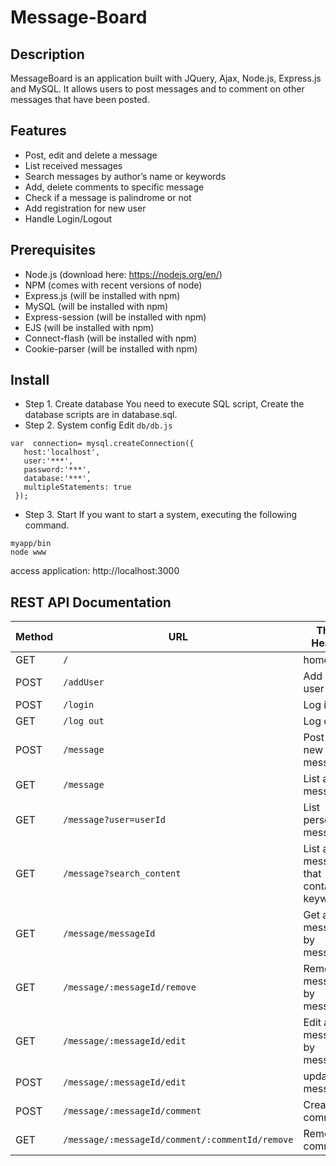 # Message-Board

## Description
MessageBoard is an application built with JQuery, Ajax, Node.js, Express.js and MySQL. It allows users to post messages and to comment on other messages that have been posted. 

## Features
- Post, edit and delete a message
- List received messages
- Search messages by author’s name or keywords
- Add, delete comments to specific message
- Check if a message is palindrome or not
- Add registration for new user
- Handle Login/Logout


## Prerequisites
- Node.js (download here: https://nodejs.org/en/)
- NPM (comes with recent versions of node)
- Express.js (will be installed with npm)
- MySQL (will be installed with npm)
- Express-session (will be installed with npm)
- EJS (will be installed with npm)
- Connect-flash (will be installed with npm)
- Cookie-parser (will be installed with npm)

## Install
- Step 1. Create database
You need to execute SQL script, Create the database scripts are in database.sql. 
- Step 2. System config
Edit  `db/db.js`
```
var  connection= mysql.createConnection({
   host:'localhost',
   user:'***',
   password:'***',
   database:'***',
   multipleStatements: true
 });
 ```
- Step 3. Start
If you want to start a system, executing the following command.
```
myapp/bin
node www
```
access application: http://localhost:3000 

## REST API Documentation
| Method  | URL |Third Header|
| ---- | ------------- |---------------------|
GET|`/`|homepage| 
|POST| `/addUser` |Add new user
 POST| `/login` |Log in 
GET|  `/log out` |Log out
POST| `/message` |Post a new message
 GET| `/message` |List all messages
GET|`/message?user=userId`|List personal messages
GET|`/message?search_content`|List all messages that contain keywords
GET|`/message/messageId`| Get a message by messageId
GET|`/message/:messageId/remove`|Remove a message by messageId
GET| `/message/:messageId/edit`|Edit a message by messageId
POST| `/message/:messageId/edit` |updaete a message
POST| `/message/:messageId/comment` |Create a comment
GET|  `/message/:messageId/comment/:commentId/remove`|Remove a comment
